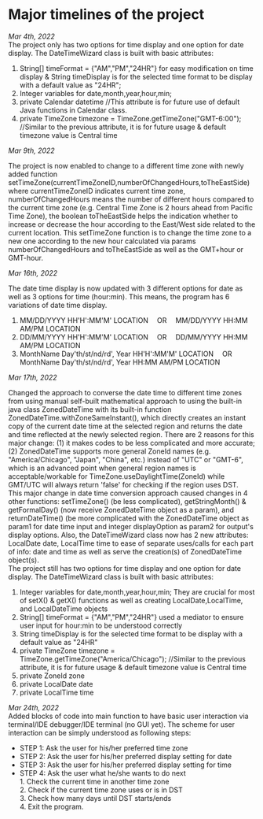 # Major timelines of the project
  <i>Mar 4th, 2022</i><br>
  The project only has two options for time display and one option for date display. The DateTimeWizard class is built with basic attributes: 
  <ol>
    <li> String[] timeFormat = {"AM","PM","24HR"} for easy modification on time display & String timeDisplay is for the selected time format to be display with a default value as "24HR"; </li>
    <li> Integer variables for date,month,year,hour,min; </li>
    <li> private Calendar datetime //This attribute is for future use of default Java functions in Calendar class.</li>
    <li> private TimeZone timezone = TimeZone.getTimeZone("GMT-6:00"); //Similar to the previous attribute, it is for future usage & default timezone value is Central time</li>
  </ol>
  <i>Mar 9th, 2022</i>
  <p>The project is now enabled to change to a different time zone with newly added function setTimeZone(currentTimeZoneID,numberOfChangedHours,toTheEastSide) where currentTimeZoneID indicates current time zone, numberOfChangedHours means the number of different hours compared to the current time zone (e.g. Central Time Zone is 2 hours ahead from Pacific Time Zone), the boolean toTheEastSide helps the indication whether to increase or decrease the hour according to the East/West side related to the current location. This setTimeZone function is to change the time zone to a new one according to the new hour calculated via params numberOfChangedHours and toTheEastSide as well as the GMT+hour or GMT-hour.</p>
  <i>Mar 16th, 2022</i>
  <p>The date time display is now updated with 3 different options for date as well as 3 options for time (hour:min). This means, the program has 6 variations of date time display.</p>
  <ol>
    <li> MM/DD/YYYY HH'H':MM'M' LOCATION &emsp;OR&emsp; MM/DD/YYYY HH:MM AM/PM LOCATION</li>
    <li> DD/MM/YYYY HH'H':MM'M' LOCATION &emsp;OR&emsp; DD/MM/YYYY HH:MM AM/PM LOCATION</li>
    <li> MonthName Day'th/st/nd/rd', Year HH'H':MM'M' LOCATION  &emsp;OR&emsp; MonthName Day'th/st/nd/rd', Year HH:MM AM/PM LOCATION</li>
  </ol>

  <i>Mar 17th, 2022</i>
  <div>Changed the approach to converse the date time to different time zones from using manual self-built mathematical approach to using the built-in java class ZonedDateTime with its built-in function ZonedDateTime.withZoneSameInstant(), which directly creates an instant copy of the current date time at the selected region and returns the date and time reflected at the newly selected region. There are 2 reasons for this major change: (1) it makes codes to be less complicated and more accurate; (2) ZonedDateTime supports more general ZoneId names (e.g. "America/Chicago", "Japan", "China", etc.) instead of "UTC" or "GMT-6", which is an advanced point when general region names is acceptable/workable for TimeZone.useDaylightTime(ZoneId) while GMT/UTC will always return 'false' for checking if the region uses DST. </div>
  <div>This major change in date time conversion approach caused changes in 4 other functions: setTimeZone() (be less complicated), getStringMonth() & getFormalDay() (now receive ZonedDateTime object as a param), and returnDateTime() (be more complicated with the ZonedDateTime object as param1 for date time input and integer displayOption as param2 for output's display options. Also, the DateTimeWizard class now has 2 new attributes: LocalDate date, LocalTime time to ease of separate uses/calls for each part of info: date and time as well as serve the creation(s) of ZonedDateTime object(s).</div>
  <div>The project still has two options for time display and one option for date display. The DateTimeWizard class is built with basic attributes: 
    <ol>
      <li> Integer variables for date,month,year,hour,min; They are crucial for most of setX() & getX() functions as well as creating LocalDate,LocalTime, and LocalDateTime objects</li>
      <li> String[] timeFormat = {"AM","PM","24HR"} used a mediator to ensure user input for hour:min to be understood correctly </li>
      <li> String timeDisplay is for the selected time format to be display with a default value as "24HR" </li>
      <li> private TimeZone timezone = TimeZone.getTimeZone("America/Chicago"); //Similar to the previous attribute, it is for future usage & default timezone value is Central time</li>
      <li> private ZoneId zone</li>
      <li> private LocalDate date</li>
      <li> private LocalTime time</li>
    </ol>
  </div>
  <i>Mar 24th, 2022</i>
  <div>Added blocks of code into main function to have basic user interaction via terminal/IDE debugger/IDE terminal (no GUI yet). The scheme for user interaction can be simply understood as following steps:</div>
    <ul>
      <li> STEP 1: Ask the user for his/her preferred time zone </li>
      <li> STEP 2: Ask the user for his/her preferred display setting for date</li>
      <li> STEP 3: Ask the user for his/her preferred display setting for time</li>
      <li> STEP 4: Ask the user what he/she wants to do next</li>
           1. Check the current time in another time zone<br>
           2. Check if the current time zone uses or is in DST<br>
           3. Check how many days until DST starts/ends<br>
           4. Exit the program.<br>
    </ul>
  

